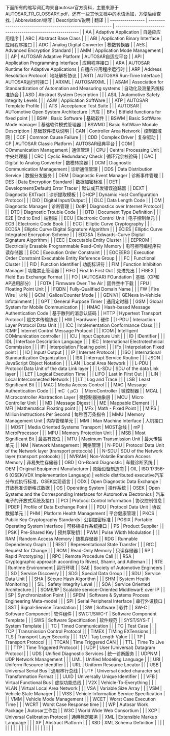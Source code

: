 下面所有的缩写词汇均来自autosar官方资料，主要来源于AUTOSAR_TR_GLOSSARY.pdf，还有一些其他文档中的术语添加，方便后续查找.	
| Abbreviation/缩写 | Description/说明                                             | 翻译                                                         |
| ----------------- | ------------------------------------------------------------ | ------------------------------------------------------------ |
| AA                | Adaptive Application                                         | 自适应应用程序                                               |
| ABC               | Abstract Base Class                                          |                                                              |
| ABI               | Application Binary Interface                                 | 应用程序接口                                                 |
| ADC               | Analog Digital Converter                                     | 模数转换器                                                   |
| AES               | Advanced Encryption Standard                                 |                                                              |
| AMM               | Application Mode Management                                  |                                                              |
| AP                | AUTOSAR Adaptive Platform                                    | AUTOSAR自适应平台                                            |
| API               | Application Programming Interface                            | 应用程序接口                                                 |
| ARA               | AUTOSAR Runtime for Adaptive Applications                    | 自适应应用程序运行时                                         |
| ARP               | Address Resolution Protocol                                  | 地址解析协议                                                 |
| ARTI              | AUTOSAR Run-Time Interface                                   | AUTOSAR运行时接口                                            |
| ARXML             | AUTOSARXML                                                   |                                                              |
| ASAM              | Association for Standardization of Automation and Measuring systems | 自动化及测量系统标准协会                                     |
| ASD               | Abstract System Description                                  |                                                              |
| ASIL              | Automotive Safety Integrity Levels                           |                                                              |
| ASW               | Application SoftWare                                         |                                                              |
| ATP               | AUTOSAR Template Profile                                     |                                                              |
| ATS               | Acceptance Test Suite                                        |                                                              |
| AUTOSAR           | AUTomotive Open System Architecture                          | 汽车                                                         |
| BFx               | Bitfield functions for fixed point                           |                                                              |
| BSW               | Basic Software                                               | 基础软件                                                     |
| BSWM              | Basic SoftWare Mode manager                                  | 基础软件模式管理器                                           |
| BSWMD             | Basic SoftWare Module Description                            | 基础软件模块说明                                             |
| CAN               | Controller Area Network                                      | 控制器域网                                                   |
| CCF               | Common Cause Failure                                         |                                                              |
| CDD               | Complex Driver                                               | 复杂驱动                                                     |
| CP                | AUTOSAR Classic Platform                                     | AUTOSAR经典平台                                              |
| COM               | COmmunication Management                                     | 通信管理                                                     |
| CPU               | Central Processing Unit                                      | 中央处理器                                                   |
| CRC               | Cyclic Redundancy Check                                      | 循环冗余校验码                                               |
| DAC               | Digital to Analog Converter                                  | 数模转换器                                                   |
| DCM               | Diagnostic Communication Management                          | 诊断通信管理                                                 |
| DDS               | Data Distribution Service                                    | 数据分发服务                                                 |
| DEM               | Diagnostic Event Manager                                     | 诊断事件管理                                                 |
| DES               | Data Encryption Standard                                     | 数据加密标准                                                 |
| DET               | Development(Default) Error Tracer                            | 默认或开发错误追踪器                                         |
| DEXT              | Diagnostic EXTract                                           | 诊断提取模板                                                 |
| DHCP              | Dynamic Host Configuration Protocol                          |                                                              |
| DIO               | Digital Input/Output                                         |                                                              |
| DLC               | Data Length Code                                             |                                                              |
| DM                | Diagnostic Manager                                           | 诊断管理                                                     |
| DoIP              | Diagnostics over Internet Protocol                           |                                                              |
| DTC               | Diagnostic Trouble Code                                      |                                                              |
| DTD               | Document Type Definition                                     |                                                              |
| E2E               | End to End                                                   | 端到端                                                       |
| ECU               | Electronic Control Unit                                      | 电子控制单元                                                 |
| ECB               | Electronic Code Book                                         |                                                              |
| ECC               | Elliptic Curve Cryptography                                  |                                                              |
| ECDSA             | Elliptic Curve Digital Signature Algorithm                   |                                                              |
| ECIES             | Elliptic Curve Integrated Encryption Scheme                  |                                                              |
| EDDSA             | Edwards-Curve Digital Signature Algorithm                    |                                                              |
| EEC               | Executable Entity Cluster                                    |                                                              |
| EEPROM            | Electrically Erasable Programmable Read-Only Memory          | 电可擦可编程序只读存储器                                     |
| EOC               | Execution Order Constraint                                   |                                                              |
| EOCEERG           | Execution Order Constraint Executable Entity Reference Group |                                                              |
| FC                | Functional Cluster                                           |                                                              |
| FID               | Function Identifier                                          | 功能标识符                                                   |
| FIM               | Function Inhibition Manager                                  | 功能禁止管理器                                               |
| FIFO              | First In First Out                                           | 先进先出                                                     |
| FIBEX             | Field Bus Exchange Format                                    |                                                              |
| FO                | (AUTOSAR) FOundation                                         | 基础（CP和AP通用部分）                                       |
| FOTA              | Firmware Over The Air                                        | 固件空中下载                                                 |
| FPU               | Floating Point Unit                                          |                                                              |
| FQDN              | Fully-Qualified Domain Name                                  |                                                              |
| FW                | Fire Wire                                                    | 火线                                                         |
| GCM               | Galios/Counter Mode                                          |                                                              |
| GENIVI            | GENeva In-Vehicle Infotainment                               |                                                              |
| GPT               | General Purpose Timer                                        | 通用定时器                                                   |
| GSM               | Global System for Mobile Communication                       |                                                              |
| HMAC              | Hash-based Message Authentication Code                       | 基于散列的消息认证码                                         |
| HTTP              | Hypertext Transport Protocol                                 | 超文本传输协议                                               |
| HW                | Hardware                                                     | 硬件                                                         |
| I-PDU             | Interaction Layer Protocol Data Unit                         |                                                              |
| ICC               | Implementation Conformance Class                             |                                                              |
| ICMP              | Internet Control Message Protocol                            |                                                              |
| ICOM              | Intelligent COMmunication controller                         |                                                              |
| ICU               | Input Capture Unit                                           |                                                              |
| ID                | IDentifier                                                   |                                                              |
| IDL               | Interface Description Language                               |                                                              |
| IEC               | International Electrotechnical Commission                    |                                                              |
| IFI               | Interpolation Floating point                                 |                                                              |
| IFx               | Interpolation Fixed point                                    |                                                              |
| IO                | Input/ Output                                                |                                                              |
| IP                | Internet Protocol                                            |                                                              |
| ISO               | International Standardization Organization                   |                                                              |
| ISR               | Interrupt Service Routine                                    |                                                              |
| JSON              | JavaScript Object Notation                                   |                                                              |
| LAN               | Local Area Network                                           |                                                              |
| L-PDU             | Protocol Data Unit of the data Link layer                    |                                                              |
| L-SDU             | SDU of the data Link layer                                   |                                                              |
| LET               | Logical Execution Time                                       |                                                              |
| LIFO              | Last In First Out                                            |                                                              |
| LIN               | Local Interconnected Network                                 |                                                              |
| LT                | Log and Trace                                                |                                                              |
| LSB               | Least Significant Bit                                        |                                                              |
| MAC               | Media Access Control                                         |                                                              |
| MAC               | Message Authentication Code                                  |                                                              |
| mC（ *μC*）       | MicroController                                              | 微控制器                                                     |
| MCAL              | Microcontroller Abstraction Layer                            | 微控制器抽象层                                               |
| MCU               | Micro Controller Unit                                        |                                                              |
| MD                | Message Digest                                               |                                                              |
| ME                | Mappable Element                                             |                                                              |
| MFI               | Mathematical Floating point                                  |                                                              |
| MFx               | Math - Fixed Point                                           |                                                              |
| MIPS              | Million Instructions Per Second                              | 每秒百万条指令                                               |
| MMU               | Memory Management Unit                                       | 内存管理单元                                                 |
| MMI               | Man Machine Interface                                        | 人机接口                                                     |
| MOST              | Media Oriented Systems Transport                             | MOST总线                                                     |
| mP                | MicroProcessor                                               |                                                              |
| MPU               | Memory Protection Unit                                       |                                                              |
| MSB               | Most Significant Bit                                         | 最高有效位                                                   |
| MTU               | Maximum Transmission Unit                                    | 最大传输单元                                                 |
| NM                | Network Management                                           | 网络管理                                                     |
| N-PDU             | Protocol Data Unit of the Network layer (transport protocols) |                                                              |
| N-SDU             | SDU of the Network layer (transport protocols)               |                                                              |
| NVRAM             | Non-Volatile Random Access Memory                            | 非易失性存储器                                               |
| OBD               | On-Board Diagnostic                                          | 车载诊断系统                                                 |
| OEM               | Original Equipment Manufacturer                              | 原始设备制造商                                               |
| OIL               | ISO 17356-6 (OSEK/VDX Implementation Language)               | vehicle distributed executive汽车分布式执行标准，OSEK实现语言 |
| ODX               | Open Diagnostic Data Exchange                                | 开放标准诊断格式数据                                         |
| OS                | Operating System                                             | 操作系统                                                     |
| OSEK              | Open Systems and the Corresponding Interfaces for Automotive Electronics | 汽车电子的开放式系统及接口                                   |
| PCI               | Protocol Control Information                                 | 协议控制信息                                                 |
| PDEP              | Profile of Data Exchange Point                               |                                                              |
| PDU               | Protocol Data Unit                                           | 协议数据单元                                                 |
| PHM               | Platform Health Management                                   | 平台健康管理                                                 |
| PKCS              | Public Key Cryptography Standards                            | 公钥加密标准                                                 |
| POSIX             | Portable Operating System Interface                          | 可移植操作系统接口                                           |
| PS                | Product Supplier                                             |                                                              |
| PSK               | Pre-Shared Key                                               | 预共享秘钥                                                   |
| PWM               | Pulse Width Modulation                                       |                                                              |
| RAM               | Random Access Memory                                         | 随机存储器                                                   |
| RDG               | Runnable Dependency Graph                                    |                                                              |
| REST              | Representational State Transfer                              |                                                              |
| RfC               | Request for Change                                           |                                                              |
| ROM               | Read-Only Memory                                             | 只读存储器                                                   |
| RP                | Rapid Prototyping                                            |                                                              |
| RPC               | Remote Procedure Call                                        |                                                              |
| RSA               | Cryptographic approach according to Rivest, Shamir, and Adleman |                                                              |
| RTE               | Runtime Environment                                          | 运行环境                                                     |
| SAE               | Society of Automotive Engineers                              |                                                              |
| SD                | Service Discovery                                            |                                                              |
| SDG               | Special Data Group                                           |                                                              |
| SDU               | Service Data Unit                                            |                                                              |
| SHA               | Secure Hash Algorithm                                        |                                                              |
| SHM               | System Health Monitoring                                     |                                                              |
| SIL               | Safety Integrity Level                                       |                                                              |
| SOA               | Service Oriented Architecture                                |                                                              |
| SOME/IP           | Scalable service-Oriented MiddlewarE over IP                 |                                                              |
| SP                | Synchronization Point                                        |                                                              |
| SPEM              | Software & Systems Process Engineering Meta-model            |                                                              |
| SPI               | Serial Peripheral Interface                                  | 串行外设接口                                                 |
| SST               | Signal-Service Translation                                   |                                                              |
| SW                | Software                                                     | 软件                                                         |
| SW-C              | Software Component                                           | 软件组件                                                     |
| SWCT/SWC-T        | Software Component Template                                  |                                                              |
| SWS               | Software Specification                                       | 软件规范                                                     |
| SYST/SYS-T        | System Template                                              |                                                              |
| TC                | Timed Communication                                          |                                                              |
| TC                | Test Case                                                    |                                                              |
| TCP               | Transmission Control Protocol                                |                                                              |
| TIMEX             | TIMing EXTensions                                            |                                                              |
| TLS               | Transport Layer Security                                     |                                                              |
| TLV               | Tag Length Value                                             |                                                              |
| TP                | Transport Protocol                                           |                                                              |
| TTCAN             | Time Triggered CAN                                           |                                                              |
| TTL               | Time To Live                                                 |                                                              |
| TTP               | Time Triggered Protocol                                      |                                                              |
| UDP               | User (Universal) Datagram Protocol                           |                                                              |
| UDS               | Unified Diagnostic Services                                  | 统一诊断服务                                                 |
| UDPNM             | UDP Network Management                                       |                                                              |
| UML               | Unified Modeling Language                                    |                                                              |
| URI               | Uniform Resource Identifier                                  |                                                              |
| URL               | Uniform Resource Locator                                     |                                                              |
| USB               | Universal Serial Bus                                         | 通用串行总线                                                 |
| UTF               | Universal coded character set Transformation Format          |                                                              |
| UUID              | Universally Unique Identifier                                |                                                              |
| VFB               | Virtual Functional Bus                                       | 虚拟功能总线                                                 |
| V2X               | Vehicle-To-Everything                                        |                                                              |
| VLAN              | Virtual Local Area Network                                   |                                                              |
| VSA               | Variable Size Array                                          |                                                              |
| VSM               | Vehicle State Manager                                        |                                                              |
| VISS              | Vehicle Information Service Specification                    |                                                              |
| VMM               | Vehicle Mode Management                                      |                                                              |
| WCET              | Worst Case Execution Time                                    |                                                              |
| WCRT              | Worst Case Response time                                     |                                                              |
| WP                | Autosar Work Package                                         | Autosar工作包                                                |
| W3C               | World Wide Web Consortium                                    |                                                              |
| XCP               | Universal Calibration Protocol                               | 通用标定服务                                                 |
| XML               | Extensible Markup Language                                   |                                                              |
| XP                | Abstract Platform                                            |                                                              |
| XSD               | XML Schema Definition                                        |                                                              |
|                   |                                                              |                                                              |
|                   |                                                              |                                                              |
|                   |                                                              |                                                              |
|                   |                                                              |                                                              |
|                   |                                                              |                                                              |



